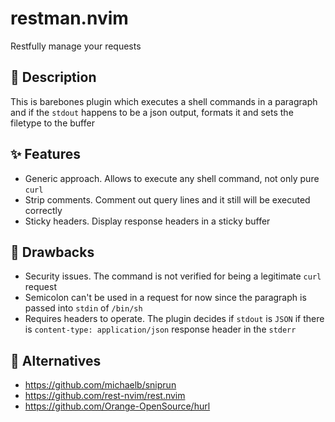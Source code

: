 # restman.nvim

Restfully manage your requests

## 🧾 Description

This is barebones plugin which executes a shell commands in a paragraph and if the `stdout` happens to
be a json output, formats it and sets the filetype to the buffer

## ✨ Features

- Generic approach. Allows to execute any shell command, not only pure `curl`
- Strip comments. Comment out query lines and it still will be executed correctly
- Sticky headers. Display response headers in a sticky buffer

## 🛑 Drawbacks

- Security issues. The command is not verified for being a legitimate `curl` request
- Semicolon can't be used in a request for now since the paragraph is passed into `stdin` of `/bin/sh`
- Requires headers to operate. The plugin decides if `stdout` is `JSON` if there is `content-type: application/json` response header in the `stderr`

## 👀 Alternatives

- https://github.com/michaelb/sniprun
- https://github.com/rest-nvim/rest.nvim
- https://github.com/Orange-OpenSource/hurl
